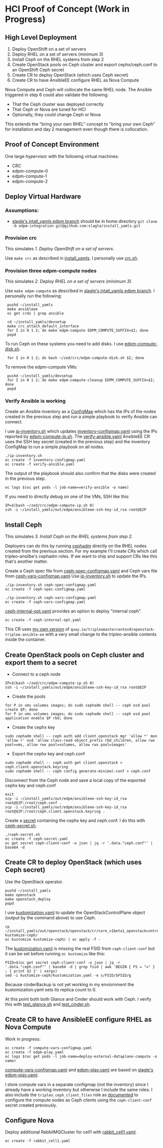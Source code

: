 # HCI Proof of Concept (Work in Progress)

## High Level Deployment

1. Deploy OpenShift on a set of servers
2. Deploy RHEL on a set of servers (minimum 3)
3. Install Ceph on the RHEL systems from step 2
4. Create OpenStack pools on Ceph cluster and export cephx/ceph.conf to an OpenShift Ceph secret
5. Create CR to deploy OpenStack (which uses Ceph secret)
6. Create CR to have AnsibleEE configure RHEL as Nova Compute

Nova Compute and Ceph will collocate the same RHEL node.
The Ansible triggered in step 6 could also validate the following:

- That the Ceph cluster was deployed correctly
- That Ceph or Nova are tuned for HCI
- Optionally, they could change Ceph or Nova

This extends the "bring your own RHEL" concept to "bring your own
Ceph" for installation and day 2 management even though there is
collocation.

## Proof of Concept Environment

One large hypervisor with the following virtual machines:

- CRC
- edpm-compute-0
- edpm-compute-1
- edpm-compute-2

## Deploy Virtual Hardware

### Assumptions:

- [slagle's intall_yamls edpm branch](https://github.com/slagle/install_yamls/tree/edpm-integration)
  should be in home directory `git clone -b edpm-integration git@github.com:slagle/install_yamls.git`

### Provision crc

This simulates _1. Deploy OpenShift on a set of servers_. 

Use `make crc` as described in 
[install_yamls](https://github.com/openstack-k8s-operators/install_yamls/tree/master/devsetup#crc).
I personally use [crc.sh](../crc/crc.sh).

### Provision three edpm-compute nodes

This simulates _2. Deploy RHEL on a set of servers (minimum 3)_.

Use `make edpm-compute` as described in
[slagle's intall_yamls edpm branch](https://github.com/slagle/install_yamls/tree/edpm-integration/devsetup#edpm-deployment).
I personally run the following:
```
 pushd ~/install_yamls
 make ansibleee
 oc get crds | grep ansible

 cd ~/install_yamls/devsetup
 make crc_attach_default_interface
 for I in 0 1 2; do make edpm-compute EDPM_COMPUTE_SUFFIX=$I; done
 popd
```
To run Ceph on these systems you need to add disks. I use
[edpm-compute-disk.sh](../crc/edpm-compute-disk.sh).
```
 for I in 0 1 2; do bash ~/zed/crc/edpm-compute-disk.sh $I; done
```
To remove the edpm-compute VMs:
```
 pushd ~/install_yamls/devsetup
 for I in 0 1 2; do make edpm-compute-cleanup EDPM_COMPUTE_SUFFIX=$I; done
 popd
```

### Verify Ansible is working

Create an Ansible inventory as a 
[ConfigMap](https://kubernetes.io/docs/concepts/configuration/configmap)
which has the IPs of the nodes created in the previous step and run a
simple playbook to verify Ansible can connect.

I use [ip-inventory.sh](ip-inventory.sh) which updates 
[inventory-configmap.yaml](inventory-configmap.yaml)
using the IPs reported by
[edpm-compute-ip.sh](../crc/edpm-compute-ip.sh). The
[verify-ansible.yaml](verify-ansible.yaml) AnsibleEE
CR uses the SSH key secret (created in the previous
step) and the inventory ConfigMap to run a simple playbook
on all nodes.
```
./ip-inventory.sh
oc create -f inventory-configmap.yaml
oc create -f verify-ansible.yaml
```
The output of the playbook should also confirm that the disks were
created in the previous step.
```
oc logs $(oc get pods -l job-name=verify-ansible -o name)
```
If you need to directly debug on one of the VMs, SSH like this:
```
IP=$(bash ~/zed/crc/edpm-compute-ip.sh 0)
ssh -i ~/install_yamls/out/edpm/ansibleee-ssh-key-id_rsa root@$IP
```

## Install Ceph

This simulates _3. Install Ceph on the RHEL systems from step 2_.

Deployers can do this by running
[cephadm](https://docs.ceph.com/en/quincy/cephadm/index.html)
directly on the RHEL nodes created from the previous section.
For my example I'll create CRs which call tripleo-ansilbe's cephadm
roles. If we want to ship and support CRs like this that's another
matter.

Create a Ceph spec file from
[ceph-spec-configmap.yaml](ceph-spec-configmap.yaml)
and Ceph vars file from
[ceph-vars-configmap.yaml](ceph-vars-configmap.yaml)
Use [ip-inventory.sh](ip-inventory.sh) to update the IPs.
```
./ip-inventory.sh ceph-spec-configmap.yaml
oc create -f ceph-spec-configmap.yaml

./ip-inventory.sh ceph-vars-configmap.yaml
oc create -f ceph-vars-configmap.yaml
```

[ceph-internal-opt.yaml](ceph-internal-opt.yaml)
provides an option to deploy "internal ceph".
```
oc create -f ceph-internal-opt.yaml
```
This CR uses [my own version](container-with-new-tripleo-ansible.md)
of `quay.io/tripleomastercentos9/openstack-tripleo-ansible-ee`
with a very small change to the tripleo-ansible contents inside the
container.

## Create OpenStack pools on Ceph cluster and export them to a secret

- Connect to a ceph node
```
IP=$(bash ~/zed/crc/edpm-compute-ip.sh 0)
ssh -i ~/install_yamls/out/edpm/ansibleee-ssh-key-id_rsa root@$IP
```
- Create the pools
```
for P in vms volumes images; do sudo cephadm shell -- ceph osd pool create $P; done
for P in vms volumes images; do sudo cephadm shell -- ceph osd pool application enable $P rbd; done
```
- Create the cephx key
```
sudo cephadm shell -- ceph auth add client.openstack mgr 'allow *' mon 'allow r' osd 'allow class-read object_prefix rbd_children, allow rwx pool=vms, allow rwx pool=volumes, allow rwx pool=images'
```
- Export the cephx key and ceph.conf
```
sudo cephadm shell -- ceph auth get client.openstack > ceph.client.openstack.keyring
sudo cephadm shell -- ceph config generate-minimal-conf > ceph.conf
```
Disconnect from the Ceph node and save a local copy of the exported
cephx key and ceph.conf
```
exit
scp -i ~/install_yamls/out/edpm/ansibleee-ssh-key-id_rsa root@$IP:/root/ceph.conf .
scp -i ~/install_yamls/out/edpm/ansibleee-ssh-key-id_rsa root@$IP:/root/ceph.client.openstack.keyring .
```
Create a
[secret](https://kubernetes.io/docs/concepts/configuration/secret)
containing the cephx key and ceph.conf. I do this
with [ceph-secret.sh](ceph-secret.sh).

```
./ceph-secret.sh
oc create -f ceph-secret.yaml
oc get secret ceph-client-conf -o json | jq -r '.data."ceph.conf"' | base64 -d
```

## Create CR to deploy OpenStack (which uses Ceph secret)

Use the OpenStack operator.
```
pushd ~/install_yamls
make openstack
make openstack_deploy
popd
```
I use [kustomization.yaml](kustomize-ceph/kustomization.yaml) to
update the OpenStackControlPlane object (output by the command above)
to use Ceph.
```
cp ~/install_yamls/out/openstack/openstack/cr/core_v1beta1_openstackcontrolplane.yaml kustomize-ceph/
oc kustomize kustomize-ceph/ | oc apply -f -
```
The [kustomization.yaml](kustomize-ceph/kustomization.yaml) is missing
the real FSID from `ceph-client-conf` but it can be set before running
`oc kustomize` like this:
```
FSID=$(oc get secret ceph-client-conf -o json | jq -r '.data."ceph.conf"' | base64 -d | grep fsid | awk 'BEGIN { FS = "=" } ; { print $2 }' | xargs)
sed -i kustomize-ceph/kustomization.yaml -e s/FSID/$FSID/g
```
Because cinderBackup is not yet working in my enviornment
the kustomization.yaml sets its replica count to 0.

At this point both both Glance and Cinder should work with Ceph.
I verify this with [test_glance.sh](../crc/test_glance.sh) and
[test_cinder.sh](../crc/test_cinder.sh).

## Create CR to have AnsibleEE configure RHEL as Nova Compute

Work in progress:
```
oc create -f compute-vars-configmap.yaml
oc create -f edpm-play.yaml
oc logs $(oc get pods -l job-name=deploy-external-dataplane-compute -o name)
```

[compute-vars-configmap.yaml](compute-vars-configmap.yaml) and
[edpm-play.yaml](edpm-play.yaml)
are based on
[slagle's edpm-play.yaml](https://github.com/slagle/install_yamls/blob/edpm-integration/devsetup/edpm/edpm-play.yaml).

I store compute vars in a separate configmap (not the inventory) since
I already have a working inventory but otherwise I include the same
roles. I also include the `tripleo_ceph_client_files` role as
[documented](https://docs.openstack.org/project-deploy-guide/tripleo-docs/latest/features/ceph_external.html#standalone-ansible-roles-for-external-ceph)
to configure the compute nodes as Ceph clients using the
`ceph-client-conf` secret created previously.

## Configure Nova

Deploy additional RabbitMQCluster for cell1
with [rabbit_cell1.yaml](rabbit_cell1.yaml).

```
oc create -f rabbit_cell1.yaml
```
